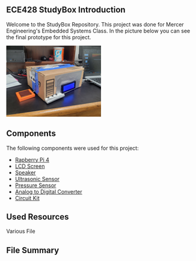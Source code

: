 ## ECE428 StudyBox Introduction
Welcome to the StudyBox Repository. 
This project was done for Mercer Engineering's Embedded Systems Class. 
In the picture below you can see the final prototype for this project.


<img src='Circuits/StudyBox.jpg' width='50%'/>

## Components
The following components were used for this project:
* [Rapberry Pi 4](https://www.amazon.com/dp/B0B1MJJLJP?psc=1&ref=ppx_yo2ov_dt_b_product_details)
* [LCD Screen](https://www.amazon.com/dp/B07QLRD3TM?psc=1&ref=ppx_yo2ov_dt_b_product_details)
* [Speaker](https://www.amazon.com/dp/B07F25T1YR?psc=1&ref=ppx_yo2ov_dt_b_product_details)
* [Ultrasonic Sensor](https://www.amazon.com/dp/B0B1MJJLJP?psc=1&ref=ppx_yo2ov_dt_b_product_details)
* [Pressure Sensor](https://www.amazon.com/dp/B00B887DBC?psc=1&ref=ppx_yo2ov_dt_b_product_details)
* [Analog to Digital Converter](https://www.amazon.com/dp/B00KLBTXME?psc=1&ref=ppx_yo2ov_dt_b_product_details)
* [Circuit Kit](https://www.amazon.com/REXQualis-Electronics-tie-Points-Breadboard-Potentiometer/dp/B073ZC68QG/ref=sr_1_25?crid=2RR9D9XPMXGCG&dib=eyJ2IjoiMSJ9.k2vYgAjJWNGKglAlIkbAgmNMmq0P2bXob5_sCJdIZxm8PLgsNSF3q-j-aqEoUoXLpasH2xtHyN09GVYIJF5s2kaD9qNVJgvc5x21AgRtgmZx1LpvD2cCPdEj4aP5_BBCvEWvrP1w42azb8rpvAM2pZEzlPuVMxKGTgSYOUIPQNkGpI80MjGloDPQArIqUBwEL1bTQHYliWt8Q0m73UW-fmFNzqzIq3foO_sz56FqohTs_K-CAz9rdKnx1KKChErPoVLJ_Tn9GEt9di7jBk8KViHbgjKBR2pjGcMqwpMMAIU.cWGdbxEce1eKIDzWOFAju_Xga7cMGkVY9jJSvgDHRZM&dib_tag=se&keywords=circuit+kit&qid=1714151326&sprefix=circuit+kit%2Caps%2C100&sr=8-25)

## Used Resources
Various File
## File Summary
